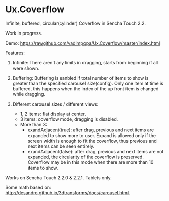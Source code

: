 Ux.Coverflow
============

Infinite, buffered, circular(cylinder) Coverflow in Sencha Touch 2.2.

Work in progress.

Demo: https://rawgithub.com/vadimpopa/Ux.Coverflow/master/index.html

Features:

1. Infinite:
	There aren't any limits in dragging, starts from beginning if all were shown.

2. Buffering:
	Buffering is eanbled if total number of items to show is greater than the specified carousel size(config). Only one item at time is buffered, this happens when the index of the up front item is changed while dragging.

3. Different carousel sizes / different views:
	- 1, 2 items: flat display at center.
	- 3 items: coverflow mode, dragging is disabled.
	- More than 3:
		- exandAdjacent(true): after drag, previous and next items are expanded to show more to user. Expand is allowed only if the screen width is enough to fit the coverflow, thus previous and next items can be seen entirely.
		- exandAdjacent(false): after drag, previous and next items are not expanded, the circularity of the coverflow is preserved. Coverflow may be in this mode when there are more than 10 items to show.
  
Works on Sencha Touch 2.2.0 & 2.2.1.
Tablets only.

Some math based on: http://desandro.github.io/3dtransforms/docs/carousel.html.

